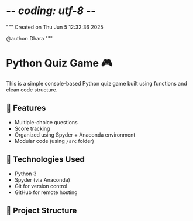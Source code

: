 # -*- coding: utf-8 -*-
"""
Created on Thu Jun  5 12:32:36 2025

@author: Dhara
"""

# Python Quiz Game 🎮

This is a simple console-based Python quiz game built using functions and clean code structure.

## 🚀 Features
- Multiple-choice questions
- Score tracking
- Organized using Spyder + Anaconda environment
- Modular code (using `/src` folder)

## 🧠 Technologies Used
- Python 3
- Spyder (via Anaconda)
- Git for version control
- GitHub for remote hosting

## 🔧 Project Structure

